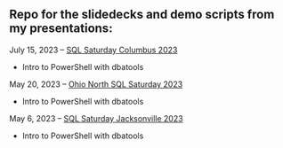 ## Repo for the slidedecks and demo scripts from my presentations:

July 15, 2023 – [SQL Saturday Columbus 2023](https://sqlsaturday.com/2023-07-15-sqlsaturday1058/)
* Intro to PowerShell with dbatools

May 20, 2023 – [Ohio North SQL Saturday 2023](https://sqlsaturday.com/2023-05-20-sqlsaturday1055/)
* Intro to PowerShell with dbatools

May 6, 2023 – [SQL Saturday Jacksonville 2023](https://sqlsaturday.com/2023-05-06-sqlsaturday1041/)
* Intro to PowerShell with dbatools
